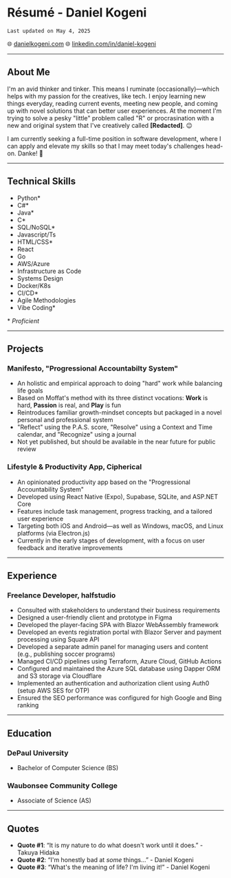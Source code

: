 # Résumé - Daniel Kogeni
`Last updated on May 4, 2025`

🌐 [danielkogeni.com](https://www.danielkogeni.com)
🌐 [linkedin.com/in/daniel-kogeni](https://www.linkedin.com/in/daniel-kogeni)

---

## About Me

I'm an avid thinker and tinker. This means I ruminate (occasionally)—which helps with
my passion for the creatives, like tech. I enjoy learning new things everyday, reading current events,
meeting new people, and coming up with novel solutions that can better user experiences.
At the moment I'm trying to solve a pesky "little" problem called "R" or procrasination
with a new and original system that I've creatively called **[Redacted]**. 😉

I am currently seeking a full-time position in software development, where I can apply
and elevate my skills so that I may meet today's challenges head-on. Danke! 🙇

---

## Technical Skills

- Python*
- C#*
- Java*
- C*
- SQL/NoSQL*
- Javascript/Ts
- HTML/CSS*
- React
- Go
- AWS/Azure
- Infrastructure as Code
- Systems Design
- Docker/K8s
- CI/CD*
- Agile Methodologies
- Vibe Coding*

\* _Proficient_

---

## Projects

### Manifesto, "Progressional Accountabilty System"
- An holistic and empirical approach to doing "hard" work while balancing life goals
- Based on Moffat's method with its three distinct vocations: **Work** is hard, **Passion** is real, and **Play** is fun
- Reintroduces familiar growth-mindset concepts but packaged in a novel personal and professional system
- "Reflect" using the P.A.S. score, "Resolve" using a Context and Time calendar, and "Recognize" using a journal
- Not yet published, but should be available in the near future for public review

### Lifestyle & Productivity App, Cipherical
- An opinionated productivity app based on the "Progressional Accountability System"
- Developed using React Native (Expo), Supabase, SQLite, and ASP\.NET Core
- Features include task management, progress tracking, and a tailored user experience
- Targeting both iOS and Android—as well as Windows, macOS, and Linux platforms (via Electron.js)
- Currently in the early stages of development, with a focus on user feedback and iterative improvements

---

## Experience

### Freelance Developer, halfstudio
- Consulted with stakeholders to understand their business requirements
- Designed a user-friendly client and prototype in Figma
- Developed the player-facing SPA with Blazor WebAssembly framework
- Developed an events registration portal with Blazor Server and payment processing using Square API
- Developed a separate admin panel for managing users and content (e.g., publishing soccer programs)
- Managed CI/CD pipelines using Terraform, Azure Cloud, GitHub Actions
- Configured and maintained the Azure SQL database using Dapper ORM and S3 storage via Cloudflare
- Implemented an authentication and authorization client using Auth0 (setup AWS SES for OTP)
- Ensured the SEO performance was configured for high Google and Bing ranking

---

## Education

### DePaul University
- Bachelor of Computer Science (BS)

### Waubonsee Community College
- Associate of Science (AS)

---

## Quotes

- **Quote #1**: “It is my nature to do what doesn't work until it does.” - Takuya Hidaka
- **Quote #2**: “I'm honestly bad at _some_ things...” - Daniel Kogeni
- **Quote #3**: “What's the meaning of life? I'm living it!” - Daniel Kogeni